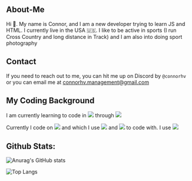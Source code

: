 ## About-Me
Hi 👋. My name is Connor, and I am a new developer trying to learn JS and HTML. I currently live in the USA 🇺🇸. I like to be active in sports (I run Cross Country and long distance in Track) and I am also into doing sport photography

## Contact
If you need to reach out to me, you can hit me up on Discord by `@connorhv` or you can email me at <a href = "mailto: connorhv.management@gmail.com">connorhv.management@gmail.com</a>

## My Coding Background

I am currently learning to code in <img src="https://img.shields.io/badge/JavaScript-323330?style=for-the-badge&logo=javascript&logoColor=F7DF1E" /> through <img src="https://img.shields.io/badge/Codecademy-FFF0E5?style=for-the-badge&logo=codecademy&logoColor=303347" />

Currently I code on <img src="https://img.shields.io/badge/mac%20os-000000?style=for-the-badge&logo=apple&logoColor=white" /> and which I use <img src="({https://img.shields.io/badge/VSCode-0078D4?style=for-the-badge&logo=visual%20studio%20code&logoColor=white" /> and <img src="https://img.shields.io/badge/MongoDB-4EA94B?style=for-the-badge&logo=mongodb&logoColor=white" /> to code with. I use <img src="https://img.shields.io/badge/Figma-F24E1E?style=for-the-badge&logo=figma&logoColor=white" />

## Github Stats:
![Anurag's GitHub stats](https://github-readme-stats.vercel.app/api?username=connorhv&show=reviews,discussions_started,discussions_answered,prs_merged,prs_merged_percentage&show_icons=true&theme=radical)

![Top Langs](https://github-readme-stats.vercel.app/api/top-langs/?username=connorhv&layout=compact)

